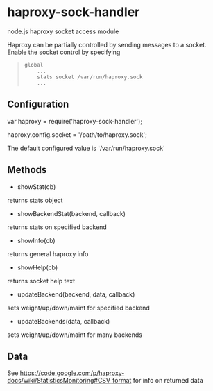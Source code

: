haproxy-sock-handler
====================

node.js haproxy socket access module

Haproxy can be partially controlled by sending messages to a socket. Enable the socket control by specifying

>     global 
>         ...
>         stats socket /var/run/haproxy.sock
>         ...

Configuration
-------------

var haproxy = require('haproxy-sock-handler');

haproxy.config.socket = '/path/to/haproxy.sock';


The default configured value is '/var/run/haproxy.sock'

Methods
-------

* showStat(cb)

returns stats object

* showBackendStat(backend, callback)

returns stats on specified backend

* showInfo(cb)

returns general haproxy info

* showHelp(cb)

returns socket help text

* updateBackend(backend, data, callback)

sets weight/up/down/maint for specified backend

* updateBackends(data, callback)

sets weight/up/down/maint for many backends

Data
----

See https://code.google.com/p/haproxy-docs/wiki/StatisticsMonitoring#CSV_format for info on returned data
